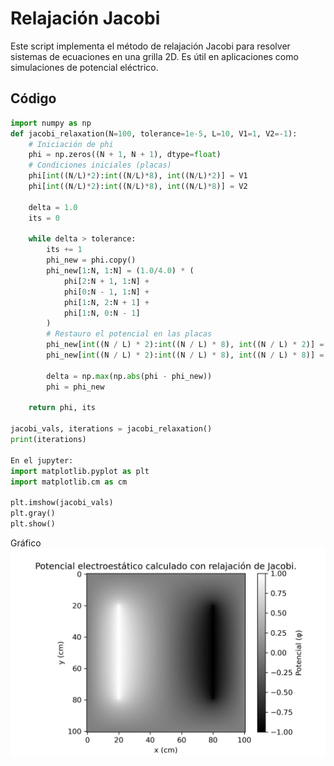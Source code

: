 # Relajación Jacobi

Este script implementa el método de relajación Jacobi para resolver sistemas de ecuaciones en una grilla 2D. Es útil en aplicaciones como simulaciones de potencial eléctrico.

## Código

```python
import numpy as np
def jacobi_relaxation(N=100, tolerance=1e-5, L=10, V1=1, V2=-1):
    # Iniciación de phi
    phi = np.zeros((N + 1, N + 1), dtype=float)
    # Condiciones iniciales (placas)
    phi[int((N/L)*2):int((N/L)*8), int((N/L)*2)] = V1
    phi[int((N/L)*2):int((N/L)*8), int((N/L)*8)] = V2

    delta = 1.0
    its = 0
    
    while delta > tolerance:
        its += 1
        phi_new = phi.copy()
        phi_new[1:N, 1:N] = (1.0/4.0) * (
            phi[2:N + 1, 1:N] +
            phi[0:N - 1, 1:N] +
            phi[1:N, 2:N + 1] +
            phi[1:N, 0:N - 1]
        )
        # Restauro el potencial en las placas
        phi_new[int((N / L) * 2):int((N / L) * 8), int((N / L) * 2)] = V1
        phi_new[int((N / L) * 2):int((N / L) * 8), int((N / L) * 8)] = V2

        delta = np.max(np.abs(phi - phi_new))
        phi = phi_new
        
    return phi, its

jacobi_vals, iterations = jacobi_relaxation()
print(iterations)

En el jupyter:
import matplotlib.pyplot as plt
import matplotlib.cm as cm

plt.imshow(jacobi_vals)
plt.gray()
plt.show()
```

Gráfico
![Descripción de la imagen](Jacobi.jpeg)

